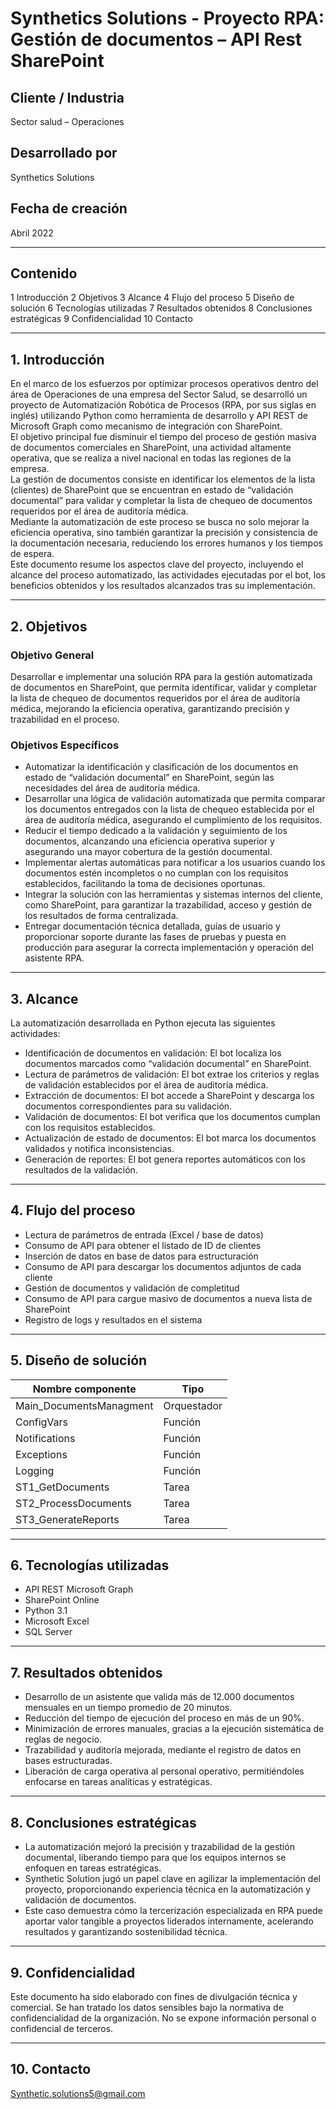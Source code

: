 
# Synthetics Solutions - Proyecto RPA: Gestión de documentos – API Rest SharePoint

## Cliente / Industria  
Sector salud – Operaciones

## Desarrollado por  
Synthetics Solutions

## Fecha de creación  
Abril 2022

---

## Contenido  
1 Introducción
2 Objetivos
3 Alcance
4 Flujo del proceso
5 Diseño de solución
6 Tecnologías utilizadas
7 Resultados obtenidos
8 Conclusiones estratégicas
9 Confidencialidad
10 Contacto

---

## 1. Introducción  
En el marco de los esfuerzos por optimizar procesos operativos dentro del área de Operaciones de una empresa del Sector Salud, se desarrolló un proyecto de Automatización Robótica de Procesos (RPA, por sus siglas en inglés) utilizando Python como herramienta de desarrollo y API REST de Microsoft Graph como mecanismo de integración con SharePoint.  
El objetivo principal fue disminuir el tiempo del proceso de gestión masiva de documentos comerciales en SharePoint, una actividad altamente operativa, que se realiza a nivel nacional en todas las regiones de la empresa.  
La gestión de documentos consiste en identificar los elementos de la lista (clientes) de SharePoint que se encuentran en estado de “validación documental” para validar y completar la lista de chequeo de documentos requeridos por el área de auditoría médica.  
Mediante la automatización de este proceso se busca no solo mejorar la eficiencia operativa, sino también garantizar la precisión y consistencia de la documentación necesaria, reduciendo los errores humanos y los tiempos de espera.  
Este documento resume los aspectos clave del proyecto, incluyendo el alcance del proceso automatizado, las actividades ejecutadas por el bot, los beneficios obtenidos y los resultados alcanzados tras su implementación.

---

## 2. Objetivos

### Objetivo General  
Desarrollar e implementar una solución RPA para la gestión automatizada de documentos en SharePoint, que permita identificar, validar y completar la lista de chequeo de documentos requeridos por el área de auditoría médica, mejorando la eficiencia operativa, garantizando precisión y trazabilidad en el proceso.

### Objetivos Específicos  
- Automatizar la identificación y clasificación de los documentos en estado de “validación documental” en SharePoint, según las necesidades del área de auditoría médica.  
- Desarrollar una lógica de validación automatizada que permita comparar los documentos entregados con la lista de chequeo establecida por el área de auditoría médica, asegurando el cumplimiento de los requisitos.  
- Reducir el tiempo dedicado a la validación y seguimiento de los documentos, alcanzando una eficiencia operativa superior y asegurando una mayor cobertura de la gestión documental.  
- Implementar alertas automáticas para notificar a los usuarios cuando los documentos estén incompletos o no cumplan con los requisitos establecidos, facilitando la toma de decisiones oportunas.  
- Integrar la solución con las herramientas y sistemas internos del cliente, como SharePoint, para garantizar la trazabilidad, acceso y gestión de los resultados de forma centralizada.  
- Entregar documentación técnica detallada, guías de usuario y proporcionar soporte durante las fases de pruebas y puesta en producción para asegurar la correcta implementación y operación del asistente RPA.

---

## 3. Alcance  
La automatización desarrollada en Python ejecuta las siguientes actividades:  
- Identificación de documentos en validación: El bot localiza los documentos marcados como “validación documental” en SharePoint.  
- Lectura de parámetros de validación: El bot extrae los criterios y reglas de validación establecidos por el área de auditoría médica.  
- Extracción de documentos: El bot accede a SharePoint y descarga los documentos correspondientes para su validación.  
- Validación de documentos: El bot verifica que los documentos cumplan con los requisitos establecidos.  
- Actualización de estado de documentos: El bot marca los documentos validados y notifica inconsistencias.  
- Generación de reportes: El bot genera reportes automáticos con los resultados de la validación.

---

## 4. Flujo del proceso  
- Lectura de parámetros de entrada (Excel / base de datos)  
- Consumo de API para obtener el listado de ID de clientes  
- Inserción de datos en base de datos para estructuración  
- Consumo de API para descargar los documentos adjuntos de cada cliente  
- Gestión de documentos y validación de completitud  
- Consumo de API para cargue masivo de documentos a nueva lista de SharePoint  
- Registro de logs y resultados en el sistema

---

## 5. Diseño de solución  

| Nombre componente        | Tipo         |  
|-------------------------|--------------|  
| Main_DocumentsManagment | Orquestador  |  
| ConfigVars              | Función      |  
| Notifications           | Función      |  
| Exceptions              | Función      |  
| Logging                 | Función      |  
| ST1_GetDocuments        | Tarea        |  
| ST2_ProcessDocuments    | Tarea        |  
| ST3_GenerateReports     | Tarea        |  

---

## 6. Tecnologías utilizadas  
- API REST Microsoft Graph  
- SharePoint Online  
- Python 3.1  
- Microsoft Excel  
- SQL Server  

---

## 7. Resultados obtenidos  
- Desarrollo de un asistente que valida más de 12.000 documentos mensuales en un tiempo promedio de 20 minutos.  
- Reducción del tiempo de ejecución del proceso en más de un 90%.  
- Minimización de errores manuales, gracias a la ejecución sistemática de reglas de negocio.  
- Trazabilidad y auditoría mejorada, mediante el registro de datos en bases estructuradas.  
- Liberación de carga operativa al personal operativo, permitiéndoles enfocarse en tareas analíticas y estratégicas.

---

## 8. Conclusiones estratégicas  
- La automatización mejoró la precisión y trazabilidad de la gestión documental, liberando tiempo para que los equipos internos se enfoquen en tareas estratégicas.  
- Synthetic Solution jugó un papel clave en agilizar la implementación del proyecto, proporcionando experiencia técnica en la automatización y validación de documentos.  
- Este caso demuestra cómo la tercerización especializada en RPA puede aportar valor tangible a proyectos liderados internamente, acelerando resultados y garantizando sostenibilidad técnica.

---

## 9. Confidencialidad  
Este documento ha sido elaborado con fines de divulgación técnica y comercial. Se han tratado los datos sensibles bajo la normativa de confidencialidad de la organización. No se expone información personal o confidencial de terceros.

---

## 10. Contacto  
Synthetic.solutions5@gmail.com

